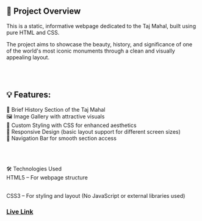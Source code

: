 <h2>📌 Project Overview</h2>
<p> This is a static, informative webpage dedicated to the Taj Mahal, built using pure HTML and
CSS. <p> 
<p>
The project aims to showcase the beauty, history, and significance of one of the world's 
most iconic monuments through a clean and visually appealing layout.</p>
</br></br>
<h2>💡 Features:</h2>
<p>
📖 Brief History Section of the Taj Mahal
</br>
🖼️ Image Gallery with attractive visuals
</br>
🎨 Custom Styling with CSS for enhanced aesthetics
</br>
🧭 Responsive Design (basic layout support for different screen sizes)
</br>
🔗 Navigation Bar for smooth section access</p>
</br></br>
<p>🛠️ Technologies Used
</br>
HTML5 – For webpage structure
</br>
</br>

CSS3 – For styling and layout
(No JavaScript or external libraries used)</p>

<h3><a href="https://taj-mahal-history.netlify.app/"> Live Link </a></h3>
